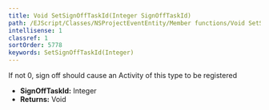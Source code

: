 ```yaml
---
title: Void SetSignOffTaskId(Integer SignOffTaskId)
path: /EJScript/Classes/NSProjectEventEntity/Member functions/Void SetSignOffTaskId(Integer p_0)
intellisense: 1
classref: 1
sortOrder: 5778
keywords: SetSignOffTaskId(Integer)
---
```



If not 0, sign off should cause an Activity of this type to be registered



* **SignOffTaskId:** Integer
* **Returns:** Void


